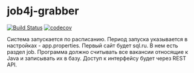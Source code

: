 # job4j-grabber
[![Build Status](https://travis-ci.org/hasover/job4j_grabber.svg?branch=master)](https://travis-ci.org/hasover/job4j_grabber)
[![codecov](https://codecov.io/gh/hasover/job4j_grabber/branch/master/graph/badge.svg?token=J1YDI59MZ8)](https://codecov.io/gh/hasover/job4j_grabber)
<p>Система запускается по расписанию. Период запуска указывается в настройках - app.properties. 
Первый сайт будет sql.ru. В нем есть раздел job. Программа должно считывать все вакансии относящие к Java и записывать их в базу.
Доступ к интерфейсу будет через REST API.</p>
